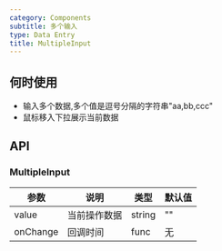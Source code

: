 ```yaml
---
category: Components
subtitle: 多个输入
type: Data Entry
title: MultipleInput
---
```


## 何时使用

- 输入多个数据,多个值是逗号分隔的字符串"aa,bb,ccc"
- 鼠标移入下拉展示当前数据

## API

### MultipleInput

| 参数 | 说明 | 类型 | 默认值 |
| --- | --- | --- | --- |
| value | 当前操作数据| string | "" |
| onChange | 回调时间 | func | 无 |



